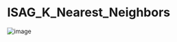 # ISAG_K_Nearest_Neighbors

![image](https://github.com/mgmarinho/ISAG_K_Nearest_Neighbors/assets/152987554/d5059552-5222-46b8-9a64-a9d2c7a08c95)
